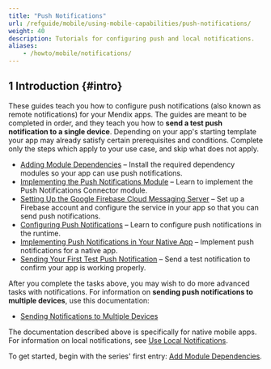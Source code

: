 ```yaml
---
title: "Push Notifications"
url: /refguide/mobile/using-mobile-capabilities/push-notifications/
weight: 40
description: Tutorials for configuring push and local notifications.
aliases:
    - /howto/mobile/notifications/
---
```


## 1 Introduction {#intro}

These guides teach you how to configure push notifications (also known as remote notifications) for your Mendix apps. The guides are meant to be completed in order, and they teach you how to **send a test push notification to a single device**. Depending on your app's starting template your app may already satisfy certain prerequisites and conditions. Complete only the steps which apply to your use case, and skip what does not apply.

* [Adding Module Dependencies](/refguide/mobile/using-mobile-capabilities/push-notifications/notif-add-module-depends/) – Install the required dependency modules so your app can use push notifications.
* [Implementing the Push Notifications Module](/refguide/mobile/using-mobile-capabilities/push-notifications/notif-implement-module/) – Learn to implement the Push Notifications Connector module.
* [Setting Up the Google Firebase Cloud Messaging Server](/refguide/mobile/using-mobile-capabilities/push-notifications/setting-up-google-firebase-cloud-messaging-server/) – Set up a Firebase account and configure the service in your app so that you can send push notifications.
* [Configuring Push Notifications](/refguide/mobile/using-mobile-capabilities/push-notifications/notif-config-push/) – Learn to configure push notifications in the runtime.
* [Implementing Push Notifications in Your Native App](/refguide/mobile/using-mobile-capabilities/push-notifications/notif-implement-native/) – Implement push notifications for a native app.
* [Sending Your First Test Push Notification](/refguide/mobile/using-mobile-capabilities/push-notifications/notif-send-test/) – Send a test notification to confirm your app is working properly.

After you complete the tasks above, you may wish to do more advanced tasks with notifications. For information on **sending push notifications to multiple devices**, use this documentation:

* [Sending Notifications to Multiple Devices](/refguide/mobile/using-mobile-capabilities/push-notifications/notif-mult-devices/)

The documentation described above is specifically for native mobile apps. For information on local notifications, see [Use Local Notifications](/refguide/mobile/using-mobile-capabilities/local-notifications/).

To get started, begin with the series' first entry: [Add Module Dependencies](/refguide/mobile/using-mobile-capabilities/push-notifications/notif-add-module-depends/).

